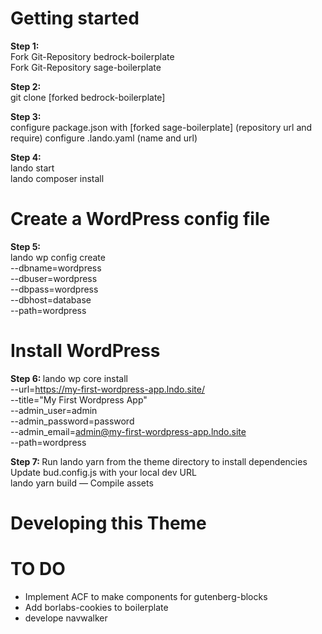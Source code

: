 <h1> Getting started</h1>

<strong>Step 1: </strong></br>
Fork Git-Repository bedrock-boilerplate</br>
Fork Git-Repository sage-boilerplate

<strong>Step 2: </strong></br>
git clone [forked bedrock-boilerplate]

<strong>Step 3: </strong></br>
configure package.json with [forked sage-boilerplate] (repository url and require)
configure .lando.yaml (name and url)

<strong>Step 4: </strong></br>
lando start</br>
lando composer install


# Create a WordPress config file
<strong>Step 5: </strong></br>
lando wp config create \
  --dbname=wordpress \
  --dbuser=wordpress \
  --dbpass=wordpress \
  --dbhost=database \
  --path=wordpress

# Install WordPress
<strong>Step 6: </strong>
lando wp core install \
  --url=https://my-first-wordpress-app.lndo.site/ \
  --title="My First Wordpress App" \
  --admin_user=admin \
  --admin_password=password \
  --admin_email=admin@my-first-wordpress-app.lndo.site \
  --path=wordpress

<strong>Step 7: </strong>
Run lando yarn from the theme directory to install dependencies</br>
Update bud.config.js with your local dev URL</br>
lando yarn build — Compile assets

# Developing this Theme

# TO DO

- Implement ACF to make components for gutenberg-blocks
- Add borlabs-cookies to boilerplate
- develope navwalker

